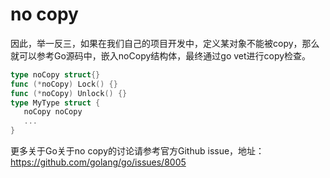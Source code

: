 # no copy

因此，举一反三，如果在我们自己的项目开发中，定义某对象不能被copy，那么就可以参考Go源码中，嵌入noCopy结构体，最终通过go vet进行copy检查。



```go
type noCopy struct{}
func (*noCopy) Lock() {}
func (*noCopy) Unlock() {}
type MyType struct {
   noCopy noCopy
   ...
}
```

更多关于Go关于no copy的讨论请参考官方Github issue，地址：https://github.com/golang/go/issues/8005